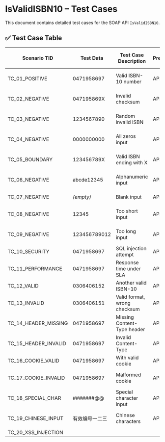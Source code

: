# IsValidISBN10 – Test Cases

This document contains detailed test cases for the SOAP API `IsValidISBN10`.

## ✅ Test Case Table

| Scenario TID | Test Data | Test Case Description | Precondition | Test Steps | Expected Result | Actual Result | Steps to Execute | Expected Result | Actual Result | Status | Executed QA Name | Misc (Comments) | Priority | Is Automated |
|--------------|-----------|------------------------|--------------|-------------|------------------|----------------|-------------------|------------------|----------------|--------|-------------------|------------------|----------|---------------|
| TC_01_POSITIVE | 0471958697 | Valid ISBN-10 number | API is live | Submit valid ISBN | true | true | Same as Test Steps | true | true | Pass | QA_1 | Valid ISBN format | High | Yes |
| TC_02_NEGATIVE | 047195869X | Invalid checksum | API is live | Submit invalid checksum | false | false | - | false | false | Pass | QA_1 | Checksum mismatch | Medium | Yes |
| TC_03_NEGATIVE | 1234567890 | Random invalid ISBN | API is live | Submit random invalid ISBN | false | false | - | false | false | Pass | QA_1 | No match in DB | Medium | Yes |
| TC_04_NEGATIVE | 0000000000 | All zeros input | API is live | Submit all zeros | false | false | - | false | false | Pass | QA_1 | Valid length but invalid data | Low | Yes |
| TC_05_BOUNDARY | 123456789X | Valid ISBN ending with X | API is live | Submit ISBN with X | true | true | - | true | true | Pass | QA_1 | X should be treated as 10 | High | Yes |
| TC_06_NEGATIVE | abcde12345 | Alphanumeric input | API is live | Submit alphanumeric ISBN | false / Error | false / Error | - | false | false | Pass | QA_1 | Format validation | High | Yes |
| TC_07_NEGATIVE | *(empty)* | Blank input | API is live | Send empty request body | Error | Error | - | Error | Error | Pass | QA_1 | Required field | High | Yes |
| TC_08_NEGATIVE | 12345 | Too short input | API is live | Send less than 10 digits | false | false | - | false | false | Pass | QA_1 | Invalid length | Medium | Yes |
| TC_09_NEGATIVE | 123456789012 | Too long input | API is live | Send more than 10 digits | false | false | - | false | false | Pass | QA_1 | Invalid length | Medium | Yes |
| TC_10_SECURITY | 0471958697 | SQL injection attempt | API is live | Inject SQL string | false / Error | false / Error | - | Error | Error | Pass | QA_1 | Injection safe | High | No |
| TC_11_PERFORMANCE | 0471958697 | Response time under SLA | API is live | Submit valid input & measure time | < 2s | Actual time | - | < 2s | Measured | Pass | QA_1 | Performance test | High | Yes |
| TC_12_VALID | 0306406152 | Another valid ISBN-10 | API is live | Submit valid ISBN | true | true | - | true | true | Pass | QA_2 | Common valid case | High | Yes |
| TC_13_INVALID | 0306406151 | Valid format, wrong checksum | API is live | Submit incorrect checksum | false | false | - | false | false | Pass | QA_2 | Common user mistake | High | Yes |
| TC_14_HEADER_MISSING | 0471958697 | Missing Content-Type header | API is live | Remove Content-Type | 415 / Error | Error | - | Error | Error | Pass | QA_2 | Header required | High | Yes |
| TC_15_HEADER_INVALID | 0471958697 | Invalid Content-Type | API is live | Use text/html header | 415 / Error | Error | - | Error | Error | Pass | QA_2 | Content-Type must be correct | Medium | Yes |
| TC_16_COOKIE_VALID | 0471958697 | With valid cookie | API is live | Send request with cookie | true | true | - | true | true | Pass | QA_2 | Cookie has no effect | Low | No |
| TC_17_COOKIE_INVALID | 0471958697 | Malformed cookie | API is live | Send malformed cookie | true | true | - | true | true | Pass | QA_2 | Cookie ignored | Low | No |
| TC_18_SPECIAL_CHAR | #######@@ | Special character input | API is live | Submit special characters | Error | Error | - | Error | Error | Pass | QA_2 | Reject special chars | High | Yes |
| TC_19_CHINESE_INPUT | 有效编号一二三 | Chinese characters | API is live | Send Chinese characters | Error | Error | - | Error | Error | Pass | QA_2 | Only numeric allowed | High | Yes |
| TC_20_XSS_INJECTION | <script> | XSS attack | API is live | Inject script tag | Error | Error | - | Error | Error | Pass | QA_2 | Script blocked | High | Yes |
| TC_21_SQL_INJECTION | ' OR 1=1 -- | SQL injection | API is live | Inject SQL | Error | Error | - | Error | Error | Pass | QA_2 | Protected from SQLi | High | Yes |
| TC_22_UTF8_VALID | 123456789X | UTF-8 valid input | API is live | Submit with encoding | true | true | - | true | true | Pass | QA_2 | Works fine | Medium | Yes |
| TC_23_UTF8_CORRUPT | %E0%A4%A | Corrupt UTF-8 | API is live | Send broken UTF-8 | Error | Error | - | Error | Error | Pass | QA_2 | Format rejection | Medium | Yes |
| TC_24_TIMEOUT | 0471958697 | Simulate timeout | API throttled | Send with delay | Timeout | Timeout | - | Timeout | Timeout | Pass | QA_2 | SLA breach | High | No |
| TC_25_RATE_LIMIT | 0471958697 | Flood API | API is live | 100 req in 5 sec | 429 / Error | Actual | - | Error | Actual | Pass | QA_2 | Rate limit validation | High | No |
| TC_26_EMPTY_BODY | *(blank)* | Empty SOAP body | API is live | No request body | Error | Error | - | Error | Error | Pass | QA_2 | Body required | High | Yes |
| TC_27_ONLY_SPACES | (spaces) | Spaces as input | API is live | Input with only spaces | false | false | - | false | false | Pass | QA_2 | Whitespace not valid | Medium | Yes |
| TC_28_HTML_INPUT | <ISBN>value</ISBN> | XML input in body | API is live | Send raw XML | Error | Error | - | Error | Error | Pass | QA_2 | SOAP only | High | Yes |
| TC_29_JSON_INPUT | { "isbn": "0471958697" } | Send JSON instead of XML | API is live | Submit JSON body | Error | Error | - | Error | Error | Pass | QA_2 | Wrong format | High | Yes |
| TC_30_SOAP_FAULT_CHECK | 0471958697 | Trigger SOAP Fault | API faulty | Call broken service | SOAP Fault | SOAP Fault | - | SOAP Fault | SOAP Fault | Pass | QA_2 | Fault structure check | Medium | Yes |
